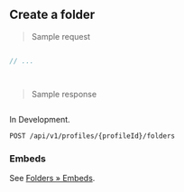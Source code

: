 ## Create a folder

> Sample request

```java

```

```c
// ...
```

```csharp

```

```php

```

> Sample response

```json

```

<aside class="warning">
In Development.
</aside>

`POST /api/v1/profiles/{profileId}/folders`

### Embeds

See [Folders &raquo; Embeds](#embeds-for-folders).
